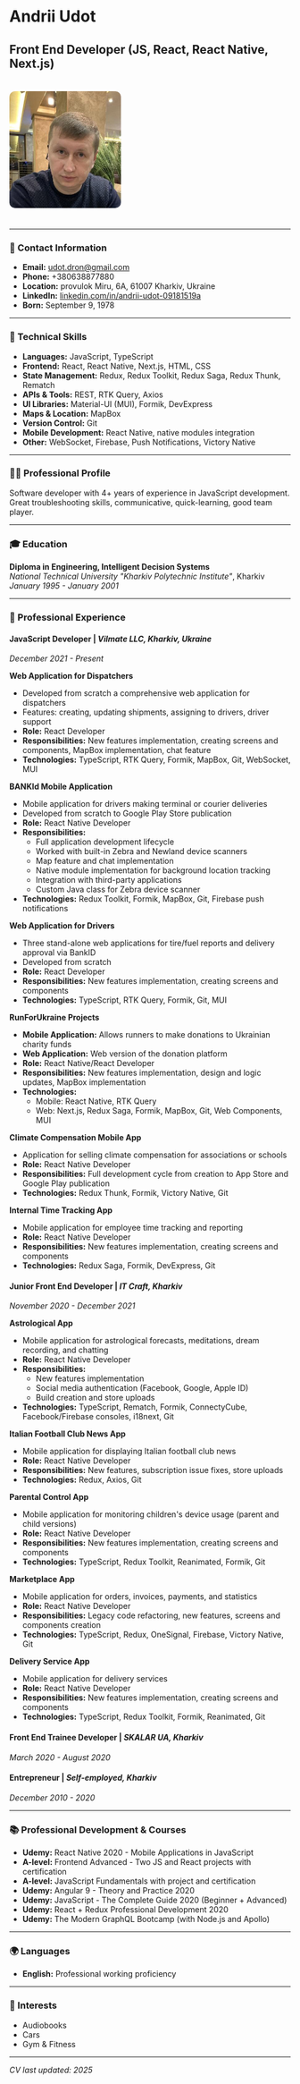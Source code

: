 # Andrii Udot
## Front End Developer (JS, React, React Native, Next.js)

<img src="avatar.jpeg" alt="Andrii Udot" width="200" style="border-radius: 10px; margin: 20px 0;"/>

---

### 📧 Contact Information
- **Email:** udot.dron@gmail.com
- **Phone:** +380638877880
- **Location:** provulok Miru, 6A, 61007 Kharkiv, Ukraine
- **LinkedIn:** [linkedin.com/in/andrii-udot-09181519a](https://linkedin.com/in/andrii-udot-09181519a)
- **Born:** September 9, 1978

---

### 🚀 Technical Skills
- **Languages:** JavaScript, TypeScript
- **Frontend:** React, React Native, Next.js, HTML, CSS
- **State Management:** Redux, Redux Toolkit, Redux Saga, Redux Thunk, Rematch
- **APIs & Tools:** REST, RTK Query, Axios
- **UI Libraries:** Material-UI (MUI), Formik, DevExpress
- **Maps & Location:** MapBox
- **Version Control:** Git
- **Mobile Development:** React Native, native modules integration
- **Other:** WebSocket, Firebase, Push Notifications, Victory Native

---

### 👨‍💻 Professional Profile
Software developer with 4+ years of experience in JavaScript development. Great troubleshooting skills, communicative, quick-learning, good team player.

---

### 🎓 Education
**Diploma in Engineering, Intelligent Decision Systems**  
*National Technical University "Kharkiv Polytechnic Institute"*, Kharkiv  
*January 1995 - January 2001*

---

### 💼 Professional Experience

#### **JavaScript Developer** | *Vilmate LLC, Kharkiv, Ukraine*
*December 2021 - Present*

**Web Application for Dispatchers**
- Developed from scratch a comprehensive web application for dispatchers
- Features: creating, updating shipments, assigning to drivers, driver support
- **Role:** React Developer
- **Responsibilities:** New features implementation, creating screens and components, MapBox implementation, chat feature
- **Technologies:** TypeScript, RTK Query, Formik, MapBox, Git, WebSocket, MUI

**BANKId Mobile Application**
- Mobile application for drivers making terminal or courier deliveries
- Developed from scratch to Google Play Store publication
- **Role:** React Native Developer
- **Responsibilities:** 
  - Full application development lifecycle
  - Worked with built-in Zebra and Newland device scanners
  - Map feature and chat implementation
  - Native module implementation for background location tracking
  - Integration with third-party applications
  - Custom Java class for Zebra device scanner
- **Technologies:** Redux Toolkit, Formik, MapBox, Git, Firebase push notifications

**Web Application for Drivers**
- Three stand-alone web applications for tire/fuel reports and delivery approval via BankID
- Developed from scratch
- **Role:** React Developer
- **Responsibilities:** New features implementation, creating screens and components
- **Technologies:** TypeScript, RTK Query, Formik, Git, MUI

**RunForUkraine Projects**
- **Mobile Application:** Allows runners to make donations to Ukrainian charity funds
- **Web Application:** Web version of the donation platform
- **Role:** React Native/React Developer
- **Responsibilities:** New features implementation, design and logic updates, MapBox implementation
- **Technologies:** 
  - Mobile: React Native, RTK Query
  - Web: Next.js, Redux Saga, Formik, MapBox, Git, Web Components, MUI

**Climate Compensation Mobile App**
- Application for selling climate compensation for associations or schools
- **Role:** React Native Developer
- **Responsibilities:** Full development cycle from creation to App Store and Google Play publication
- **Technologies:** Redux Thunk, Formik, Victory Native, Git

**Internal Time Tracking App**
- Mobile application for employee time tracking and reporting
- **Role:** React Native Developer
- **Responsibilities:** New features implementation, creating screens and components
- **Technologies:** Redux Saga, Formik, DevExpress, Git

#### **Junior Front End Developer** | *IT Craft, Kharkiv*
*November 2020 - December 2021*

**Astrological App**
- Mobile application for astrological forecasts, meditations, dream recording, and chatting
- **Role:** React Native Developer
- **Responsibilities:** 
  - New features implementation
  - Social media authentication (Facebook, Google, Apple ID)
  - Build creation and store uploads
- **Technologies:** TypeScript, Rematch, Formik, ConnectyCube, Facebook/Firebase consoles, i18next, Git

**Italian Football Club News App**
- Mobile application for displaying Italian football club news
- **Role:** React Native Developer
- **Responsibilities:** New features, subscription issue fixes, store uploads
- **Technologies:** Redux, Axios, Git

**Parental Control App**
- Mobile application for monitoring children's device usage (parent and child versions)
- **Role:** React Native Developer
- **Responsibilities:** New features implementation, creating screens and components
- **Technologies:** TypeScript, Redux Toolkit, Reanimated, Formik, Git

**Marketplace App**
- Mobile application for orders, invoices, payments, and statistics
- **Role:** React Native Developer
- **Responsibilities:** Legacy code refactoring, new features, screens and components creation
- **Technologies:** TypeScript, Redux, OneSignal, Firebase, Victory Native, Git

**Delivery Service App**
- Mobile application for delivery services
- **Role:** React Native Developer
- **Responsibilities:** New features implementation, creating screens and components
- **Technologies:** TypeScript, Redux Toolkit, Formik, Reanimated, Git

#### **Front End Trainee Developer** | *SKALAR UA, Kharkiv*
*March 2020 - August 2020*

#### **Entrepreneur** | *Self-employed, Kharkiv*
*December 2010 - 2020*

---

### 📚 Professional Development & Courses
- **Udemy:** React Native 2020 - Mobile Applications in JavaScript
- **A-level:** Frontend Advanced - Two JS and React projects with certification
- **A-level:** JavaScript Fundamentals with project and certification
- **Udemy:** Angular 9 - Theory and Practice 2020
- **Udemy:** JavaScript - The Complete Guide 2020 (Beginner + Advanced)
- **Udemy:** React + Redux Professional Development 2020
- **Udemy:** The Modern GraphQL Bootcamp (with Node.js and Apollo)

---

### 🌍 Languages
- **English:** Professional working proficiency

---

### 🎯 Interests
- Audiobooks
- Cars
- Gym & Fitness

---

*CV last updated: 2025*
